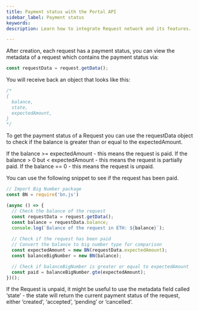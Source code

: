 ```yaml
---
title: Payment status with the Portal API
sidebar_label: Payment status
keywords:
description: Learn how to integrate Request network and its features.

---
```


After creation, each request has a payment status, you can view the metadata of a request which contains the payment status via:

```jsx
const requestData = request.getData();
```

You will receive back an object that looks like this: 
```jsx
/*
{ 
  balance,
  state,
  expectedAmount,
}
*/
```

To get the payment status of a Request you can use the requestData object to check if the balance is greater than or equal to the expectedAmount. 

If the balance >= expectedAmount - this means the request is paid.
If the balance > 0 but < expectedAmount - this means the request is partially paid.
If the balance == 0 - this means the request is unpaid.

You can use the following snippet to see if the request has been paid. 

```jsx
// Import Big Number package
const BN = require('bn.js')

(async () => {
  // Check the balance of the request
  const requestData = request.getData();
  const balance = requestData.balance;
  console.log(`Balance of the request in ETH: ${balance}`);
  
  // Check if the request has been paid
  // Convert the balance to big number type for comparison
  const expectedAmount = new BN(requestData.expectedAmount);
  const balanceBigNumber = new BN(balance);

  // Check if balanceBigNumber is greater or equal to expectedAmount
  const paid = balanceBigNumber.gte(expectedAmount);
})(); 
```

If the Request is unpaid, it might be useful to use the metadata field called ‘state’ - the state will return the current payment status of the request, either ‘created’, ‘accepted’, ‘pending’ or ‘cancelled’.
